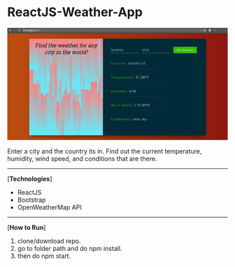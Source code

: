 # ReactJS-Weather-App

![screenshot](./src/assets/screenshot.png)

Enter a city and the country its in.  Find out the current temperature, humidity, wind speed, and conditions that are there.  

***

\[**Technologies**\]  
* ReactJS
* Bootstrap
* OpenWeatherMap API 

***

[**How to Run**\]
1. clone/download repo.
2. go to folder path and do npm install.
3. then do npm start.
